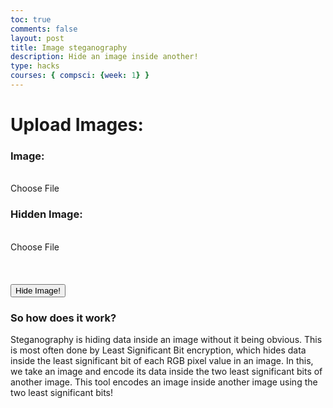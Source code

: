 ```yaml
---
toc: true
comments: false
layout: post
title: Image steganography
description: Hide an image inside another!
type: hacks
courses: { compsci: {week: 1} }
---
```

<head>
<style>
input[type="file"] {
    display: none;
}
  .container1 {
    position: absolute;
    top: 0px;
    left: 0px;
    width: 100%;
    height: 150vh;
    overflow: hidden;
  }
  .bubbles {
    position: relative;
    display: flex;
    z-index: -100;
  }
  .bubbles span {
    position: relative;
    height: 30px;
    width: 30px;
    background: #4fc3dc;
    margin: 0 4px;
    border-radius: 50%;
    box-shadow: 0 0 10px #4fc3dc60, 0 0 50px #4fc3dc, 0 0 100px #4fc3dc;
    animation: animate 15s linear infinite;
    animation-duration: calc(75s / var(--i));
  }
  .bubbles span:nth-child(even) {
    background: #80ff00;
    box-shadow: 0 0 10px #80ff0060, 0 0 50px #80ff00, 0 0 100px #80ff00;
  }
  @keyframes animate {
    0% {
      transform: translateY(150vh) scale(0);
    }
    100% {
      transform: translateY(-10vh) scale(1);
    }
  }
</style>
</head>
<div class="container1">
<div class='bubbles'>
<span style="--i:11;"></span>
<span style="--i:24;"></span>
<span style="--i:20;"></span>
<span style="--i:10;"></span>
<span style="--i:14;"></span>
<span style="--i:23;"></span>
<span style="--i:18;"></span>
<span style="--i:21;"></span>
<span style="--i:12;"></span>
<span style="--i:17;"></span>
<span style="--i:19;"></span>
<span style="--i:10;"></span>
<span style="--i:22;"></span>
<span style="--i:15;"></span>
<span style="--i:25;"></span>
<span style="--i:14;"></span>
<span style="--i:11;"></span>
<span style="--i:18;"></span>
<span style="--i:26;"></span>
<span style="--i:22;"></span>
<span style="--i:16;"></span>
<span style="--i:18;"></span>
<span style="--i:11;"></span>
<span style="--i:25;"></span>
<span style="--i:13;"></span>
<span style="--i:19;"></span>
<span style="--i:18;"></span>
<span style="--i:21;"></span>
<span style="--i:18;"></span>
<span style="--i:11;"></span>
<span style="--i:16;"></span>
<span style="--i:19;"></span>
<span style="--i:24;"></span>
<span style="--i:9;"></span>
<span style="--i:12;"></span>
<span style="--i:14;"></span>
<span style="--i:23;"></span>
<span style="--i:19;"></span>
<span style="--i:11;"></span>
<span style="--i:26;"></span>
</div>
</div>
<h1><strong>Upload Images:</strong></h1>
<h3>Image:</h3>
<br>
<label for="imageInput" class="button-54">
    Choose File
</label>
<h3>Hidden Image:</h3>
<br>
<input type="file" id="imageInput" accept="image/*">
<label for="imageInput2" class="button-54">
    Choose File
</label>
<br><br><br><br>
<input type="file" id="imageInput2" accept="image/*">
<button id="andButton" class='button-54 task-button'>Hide Image!</button>

<div id='resultDiv'></div>
<script src="../../../assets/js/steganographyEncrypt.js" type="text/javascript"></script>

<h3>So how does it work?</h3>
<p>Steganography is hiding data inside an image without it being obvious. This is most often done by Least Significant Bit encryption, which hides data inside the least significant bit of each RGB pixel value in an image. In this, we take an image and encode its data inside the two least significant bits of another image. This tool encodes an image inside another image using the two least significant bits!</p>